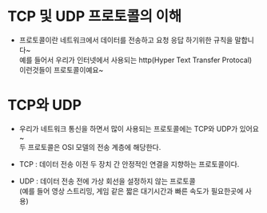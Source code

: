 # TCP 및 UDP 프로토콜의 이해
- 프로토콜이란 네트워크에서 데이터를 전송하고 요청 응답 하기위한 규칙을 말합니다~
<br>예를 들어서 우리가 인터넷에서 사용되는 http(Hyper Text Transfer Protocal) <br> 이런것들이 프로토콜이예요~

# TCP와 UDP
- 우리가 네트워크 통신을 하면서 많이 사용되는 프로토콜에는 TCP와 UDP가 있어요~
<br> 두 프로토콜은 OSI 모델의 전송 계층에 해당한다.

- TCP : 데이터 전송 이전 두 장치 간 안정적인 연결을 지향하는 프로토콜이다.

- UDP : 데이터 전송 전에 가상 회선을 설정하지 않는 프로토콜<br>
(예를 들어 영상 스트리밍, 게임 같은 짧은 대기시간과 빠른 속도가 필요한곳에 사용)